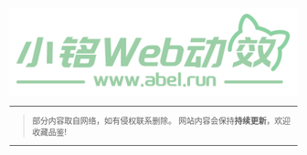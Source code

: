 <p align="center">
    <a href="https://www.abel.run/" target="_blank">
        <img src="./public/logo_2.png" width=""/>
    </a>
</p>

------

> 部分内容取自网络，如有侵权联系删除。
> 网站内容会保持**持续更新**，欢迎收藏品鉴!

------



